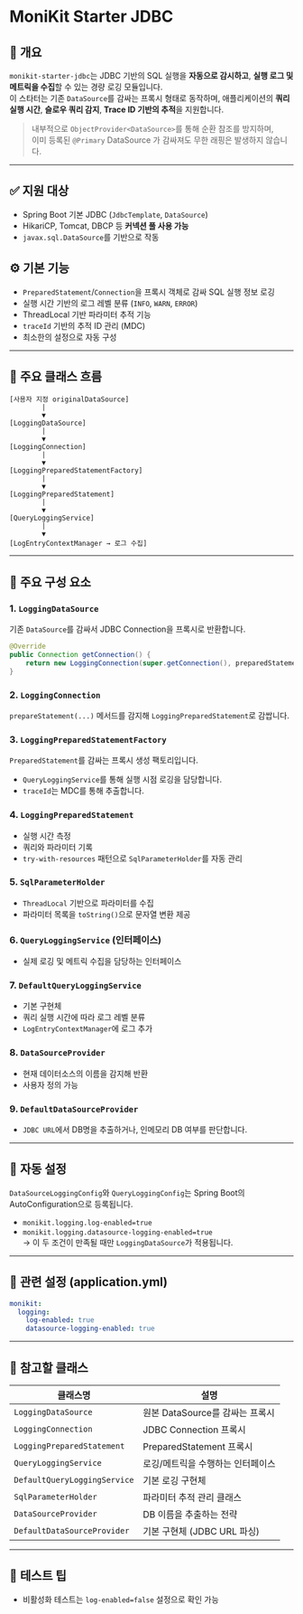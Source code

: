 # MoniKit Starter JDBC

## 📌 개요

`monikit-starter-jdbc`는 JDBC 기반의 SQL 실행을 **자동으로 감시하고**, **실행 로그 및 메트릭을 수집**할 수 있는 경량 로깅 모듈입니다.  
이 스타터는 기존 `DataSource`를 감싸는 프록시 형태로 동작하며, 애플리케이션의 **쿼리 실행 시간**, **슬로우 쿼리 감지**, **Trace ID 기반의 추적**을 지원합니다.
> 내부적으로 `ObjectProvider<DataSource>`를 통해 순환 참조를 방지하며,  
> 이미 등록된 `@Primary` DataSource 가 감싸져도 무한 래핑은 발생하지 않습니다.
---

## ✅ 지원 대상

- Spring Boot 기본 JDBC (`JdbcTemplate`, `DataSource`)
- HikariCP, Tomcat, DBCP 등 **커넥션 풀 사용 가능**
- `javax.sql.DataSource`를 기반으로 작동

## ⚙️ 기본 기능

- `PreparedStatement`/`Connection`을 프록시 객체로 감싸 SQL 실행 정보 로깅
- 실행 시간 기반의 로그 레벨 분류 (`INFO`, `WARN`, `ERROR`)
- ThreadLocal 기반 파라미터 추적 기능
- `traceId` 기반의 추적 ID 관리 (MDC)
- 최소한의 설정으로 자동 구성

---

## 🧩 주요 클래스 흐름

```text
[사용자 지정 originalDataSource]
        |
        ▼
[LoggingDataSource]
        |
        ▼
[LoggingConnection]
        |
        ▼
[LoggingPreparedStatementFactory]
        |
        ▼
[LoggingPreparedStatement]
        |
        ▼
[QueryLoggingService]
        |
        ▼
[LogEntryContextManager → 로그 수집]
```

---

## 🧱 주요 구성 요소

### 1. `LoggingDataSource`
기존 `DataSource`를 감싸서 JDBC Connection을 프록시로 반환합니다.
```java
@Override
public Connection getConnection() {
    return new LoggingConnection(super.getConnection(), preparedStatementFactory);
}
```

### 2. `LoggingConnection`
`prepareStatement(...)` 메서드를 감지해 `LoggingPreparedStatement`로 감쌉니다.

### 3. `LoggingPreparedStatementFactory`
`PreparedStatement`를 감싸는 프록시 생성 팩토리입니다.
- `QueryLoggingService`를 통해 실행 시점 로깅을 담당합니다.
- `traceId`는 MDC를 통해 추출합니다.

### 4. `LoggingPreparedStatement`
- 실행 시간 측정
- 쿼리와 파라미터 기록
- `try-with-resources` 패턴으로 `SqlParameterHolder`를 자동 관리

### 5. `SqlParameterHolder`
- `ThreadLocal` 기반으로 파라미터를 수집
- 파라미터 목록을 `toString()`으로 문자열 변환 제공

### 6. `QueryLoggingService` (인터페이스)
- 실제 로깅 및 메트릭 수집을 담당하는 인터페이스

### 7. `DefaultQueryLoggingService`
- 기본 구현체
- 쿼리 실행 시간에 따라 로그 레벨 분류
- `LogEntryContextManager`에 로그 추가

### 8. `DataSourceProvider`
- 현재 데이터소스의 이름을 감지해 반환
- 사용자 정의 가능

### 9. `DefaultDataSourceProvider`
- `JDBC URL`에서 DB명을 추출하거나, 인메모리 DB 여부를 판단합니다.

---

## 🔧 자동 설정

`DataSourceLoggingConfig`와 `QueryLoggingConfig`는 Spring Boot의 AutoConfiguration으로 등록됩니다.

- `monikit.logging.log-enabled=true`
- `monikit.logging.datasource-logging-enabled=true`  
  → 이 두 조건이 만족될 때만 `LoggingDataSource`가 적용됩니다.

---

## 📄 관련 설정 (application.yml)

```yaml
monikit:
  logging:
    log-enabled: true
    datasource-logging-enabled: true

```

---

## 📌 참고할 클래스

| 클래스명 | 설명 |
|----------|------|
| `LoggingDataSource` | 원본 DataSource를 감싸는 프록시 |
| `LoggingConnection` | JDBC Connection 프록시 |
| `LoggingPreparedStatement` | PreparedStatement 프록시 |
| `QueryLoggingService` | 로깅/메트릭을 수행하는 인터페이스 |
| `DefaultQueryLoggingService` | 기본 로깅 구현체 |
| `SqlParameterHolder` | 파라미터 추적 관리 클래스 |
| `DataSourceProvider` | DB 이름을 추출하는 전략 |
| `DefaultDataSourceProvider` | 기본 구현체 (JDBC URL 파싱) |

---

## 🧪 테스트 팁
- 비활성화 테스트는 `log-enabled=false` 설정으로 확인 가능



